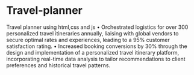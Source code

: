 # Travel-planner
Travel planner using html,css and js
•	Orchestrated logistics for over 300 personalized travel itineraries annually, liaising with global vendors to secure optimal rates and experiences, leading to a 95% customer satisfaction rating.
•	Increased booking conversions by 30% through the design and implementation of a personalized travel itinerary platform, incorporating real-time data analysis to tailor recommendations to client preferences and historical travel patterns.

